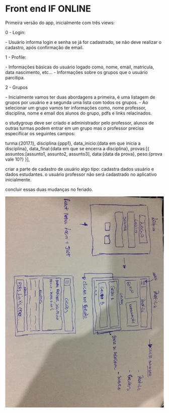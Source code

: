 # Front end IF ONLINE


<p>Primeira versão do app, inicialmente com três views:</p>

<p> 0 - Login: </p>
- Usuário informa login e senha se já for cadastrado, se não deve realizar o cadastro, após confirmação de email.

<p> 1 - Profile: </p>
- Informações básicas do usuário logado como, nome, email, matricula, data nascimento, etc...
- Informações sobre os grupos que o usuário parcitipa.

<p> 2 - Grupos </p>
- Inicialmente vamos ter duas abordagens a primeira, é uma listagem de grupos por usuário e a segunda uma lista com todos os grupos.
- Ao selecionar um grupo vamos ter informações como, nome professor, disciplina, nome e email dos alunos do grupo, pdfs e links relacinados.

<p>
o studygroup deve ser criado e administrador pelo professor, alunos de outras turmas podem entrar em um grupo mas o professor precisa especificar
os seguintes campos:

turma:{2017.1},
disciplina:{ppp1},
data_inicio:{data em que inicia a disciplina},
data_final:{data em que se encerra a disciplina},
provas:[{
  assuntos:[assunto1, assunto2, assunto3],
  data:{data da prova},
  peso:{prova vale 10?}
}],


criar a parte de cadastro de usuário algo tipo:
cadastra dados usuário e dados estudantes. o usuário professor não será cadastrado no aplicativo inicialmente.

concluir essas duas mudanças no feriado.
</p>  

<img src="./imgs/versao-0.0.1-layout.jpg"/>
